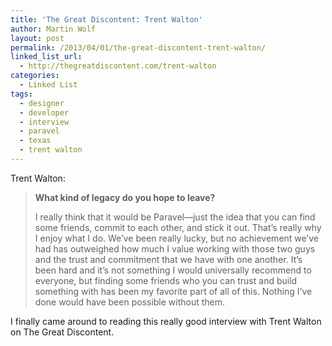 ```yaml
---
title: 'The Great Discontent: Trent Walton'
author: Martin Wolf
layout: post
permalink: /2013/04/01/the-great-discontent-trent-walton/
linked_list_url:
  - http://thegreatdiscontent.com/trent-walton
categories:
  - Linked List
tags:
  - designer
  - developer
  - interview
  - paravel
  - texas
  - trent walton
---
```

<p class="linked-list-quote-author">
  Trent Walton:
</p>

> **What kind of legacy do you hope to leave?**
> 
> I really think that it would be Paravel—just the idea that you can find some friends, commit to each other, and stick it out. That’s really why I enjoy what I do. We’ve been really lucky, but no achievement we’ve had has outweighed how much I value working with those two guys and the trust and commitment that we have with one another. It’s been hard and it’s not something I would universally recommend to everyone, but finding some friends who you can trust and build something with has been my favorite part of all of this. Nothing I’ve done would have been possible without them.

I finally came around to reading this really good interview with Trent Walton on The Great Discontent.